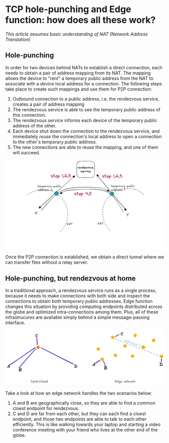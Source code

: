 
# TCP hole-punching and Edge function: how does all these work?

*This article assumes basic understanding of NAT (Network Address Translation)*


## Hole-punching

In order for two devices behind NATs to establish a direct connection, each needs to obtain a pair of address mapping from its NAT.
The mapping allows the device to "rent" a temporary public address from the NAT to associate with a device local address for a connection.
The following steps take place to create such mappings and use them for P2P connection:

1. Outbound connection to a public address, i.e. the rendezvous service, creates a pair of address mapping
2. The rendezvous service is able to see the temporary public address of this connection.
3. The rendezvous service informs each device of the temporary public address of the other.
4. Each device shut down the connection to the rendezvous service,
   and immediately *reuse* the connection's local address to open a connection to the other's temporary public address.
5. The new connections are able to reuse the mapping, and one of them will succeed.

<p align="center">
  <img src="../media/hole-punching.png" alt="hole-punching" />
</p>

Once the P2P connection is established, we obtain a direct tunnel where we can transfer files without a relay server.


## Hole-punching, but rendezvous at home

In a traditional approach, a rendezvous service runs as a single process,
because it needs to make connections with both side and inspect the connections to obtain both temporary public addresses.
Edge function changes this situation by providing computing endpoints distributed across the globe and optimized intra-connections among them.
Plus, all of these infrastrucures are available simply behind a simple message-passing interface.

<p align="center">
  <img src="../media/edge-network.png" alt="edge-network" />
</p>

Take a look at how an edge network handles the two scenarios below:

1. A and B are geographically close, so they are able to find a common cloest endpoint for rendezvous.
2. C and D are far from each other, but they can each find a cloest endpoint,
   and those two endpoints are able to talk to each other efficiently.
   This is like walking towards your laptop and starting a video conference meeting with your friend who lives at the other end of the globe.
